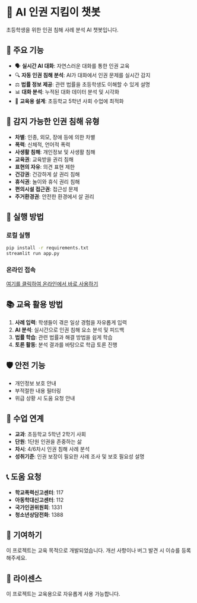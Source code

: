# 🤖 AI 인권 지킴이 챗봇

초등학생을 위한 인권 침해 사례 분석 AI 챗봇입니다.

## 🎯 주요 기능

- 🗣️ **실시간 AI 대화**: 자연스러운 대화를 통한 인권 교육
- 🔍 **자동 인권 침해 분석**: AI가 대화에서 인권 문제를 실시간 감지
- ⚖️ **법률 정보 제공**: 관련 법률을 초등학생도 이해할 수 있게 설명
- 📊 **대화 분석**: 누적된 대화 데이터 분석 및 시각화
- 🏫 **교육용 설계**: 초등학교 5학년 사회 수업에 최적화

## 🧪 감지 가능한 인권 침해 유형

- **차별**: 인종, 외모, 장애 등에 의한 차별
- **폭력**: 신체적, 언어적 폭력
- **사생활 침해**: 개인정보 및 사생활 침해
- **교육권**: 교육받을 권리 침해
- **표현의 자유**: 의견 표현 제한
- **건강권**: 건강하게 살 권리 침해
- **휴식권**: 놀이와 휴식 권리 침해
- **편의시설 접근권**: 접근성 문제
- **주거환경권**: 안전한 환경에서 살 권리

## 🚀 실행 방법

### 로컬 실행
```bash
pip install -r requirements.txt
streamlit run app.py
```

### 온라인 접속
[여기를 클릭하여 온라인에서 바로 사용하기](https://your-app-url.streamlit.app)

## 📚 교육 활용 방법

1. **사례 입력**: 학생들이 겪은 일상 경험을 자유롭게 입력
2. **AI 분석**: 실시간으로 인권 침해 요소 분석 및 피드백
3. **법률 학습**: 관련 법률과 해결 방법을 쉽게 학습
4. **토론 활동**: 분석 결과를 바탕으로 학급 토론 진행

## 🛡️ 안전 기능

- 개인정보 보호 안내
- 부적절한 내용 필터링
- 위급 상황 시 도움 요청 안내

## 🏫 수업 연계

- **교과**: 초등학교 5학년 2학기 사회
- **단원**: 1단원 인권을 존중하는 삶
- **차시**: 4/6차시 인권 침해 사례 분석
- **성취기준**: 인권 보장이 필요한 사례 조사 및 보호 필요성 설명

## 📞 도움 요청

- **학교폭력신고센터**: 117
- **아동학대신고센터**: 112  
- **국가인권위원회**: 1331
- **청소년상담전화**: 1388

## 🤝 기여하기

이 프로젝트는 교육 목적으로 개발되었습니다. 개선 사항이나 버그 발견 시 이슈를 등록해주세요.

## 📄 라이센스

이 프로젝트는 교육용으로 자유롭게 사용 가능합니다.
